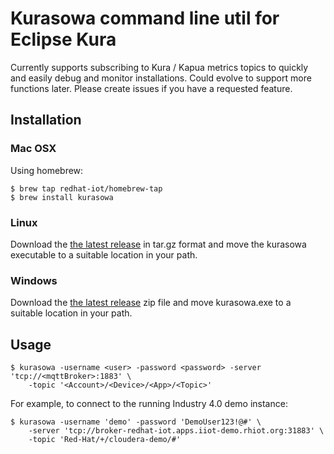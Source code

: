 # Kurasowa command line util for Eclipse Kura
Currently supports subscribing to Kura / Kapua metrics topics to quickly and easily debug and monitor installations.
Could evolve to support more functions later. Please create issues if you have a requested feature.
## Installation
### Mac OSX
Using homebrew:
```
$ brew tap redhat-iot/homebrew-tap
$ brew install kurasowa
```

### Linux
Download the [the latest release](https://github.com/redhat-iot/kurasowa/releases/latest) in tar.gz format and
move the kurasowa executable to a suitable location in your path.

### Windows
Download the [the latest release](https://github.com/redhat-iot/kurasowa/releases/latest) zip file and
move kurasowa.exe to a suitable location in your path.

## Usage
```
$ kurasowa -username <user> -password <password> -server 'tcp://<mqttBroker>:1883' \
    -topic '<Account>/<Device>/<App>/<Topic>'
```
For example, to connect to the running Industry 4.0 demo instance:
```
$ kurasowa -username 'demo' -password 'DemoUser123!@#' \
    -server 'tcp://broker-redhat-iot.apps.iiot-demo.rhiot.org:31883' \
    -topic 'Red-Hat/+/cloudera-demo/#'
```

